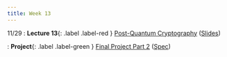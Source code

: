 ```yaml
---
title: Week 13
---
```


11/29
: **Lecture 13**{: .label .label-red } [Post-Quantum Cryptography](https://drive.google.com/file/d/1t64_6ecWublhlcq4KJ7nFYVtcQaKuUA5/view?usp=share_link) ([Slides](https://docs.google.com/presentation/d/1OggIh4i0-XoGlbVIwQevU7AEbH9osN7zwv2OE1G9-q0/edit?usp=sharing))

: **Project**{: .label .label-green } [Final Project Part 2](https://datahub.berkeley.edu/hub/user-redirect/git-pull?repo=https%3A%2F%2Fgithub.com%2FCodebreakingAtCal%2FCodebreakingLabs&urlpath=tree%2FCodebreakingLabs%2FFinal_Project%2FPart_2&branch=master) ([Spec](https://codebreakingatcal.org/docs/Project/Project%20Spec/Part%202/))